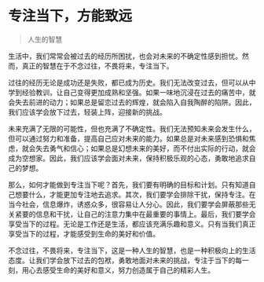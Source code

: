 # 专注当下，方能致远
> 人生的智慧

生活中，我们常常会被过去的经历所困扰，也会对未来的不确定性感到担忧。然而，真正的智慧在于不念过往，不畏将来，专注当下。

过往的经历无论是成功还是失败，都已成为历史。我们无法改变过去，但可以从中学到经验教训，让自己变得更加成熟和坚强。如果一味地沉浸在过去的痛苦中，就会失去前进的动力；如果总是留恋过去的辉煌，就会陷入自我陶醉的陷阱。因此，我们应该学会放下过去，轻装上阵，迎接新的挑战。

未来充满了无限的可能性，但也充满了不确定性。我们无法预知未来会发生什么，但可以通过努力和准备，提高自己应对未来的能力。如果总是对未来感到恐惧和焦虑，就会失去勇气和信心；如果总是幻想未来的美好，而不付出实际的行动，就会成为空想家。因此，我们应该学会面对未来，保持积极乐观的心态，勇敢地追求自己的梦想。

那么，如何才能做到专注当下呢？首先，我们要有明确的目标和计划。只有知道自己想要什么，才能更加专注地去追求。其次，我们要学会排除干扰，保持专注。在当今社会，信息爆炸，诱惑众多，很容易让人分心。因此，我们要学会屏蔽那些无关紧要的信息和干扰，让自己的注意力集中在最重要的事情上。最后，我们要学会享受当下的过程。无论是工作还是生活，都应该充满乐趣和意义。只有当我们真正享受当下的过程，才能感受到生命的美好和价值。

不念过往，不畏将来，专注当下，这是一种人生的智慧，也是一种积极向上的生活态度。让我们学会放下过去的包袱，勇敢地面对未来的挑战，专注于当下的每一刻，用心去感受生命的美好和意义，努力创造属于自己的精彩人生。